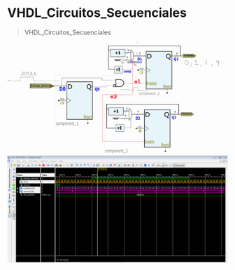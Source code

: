 # VHDL_Circuitos_Secuenciales

> VHDL_Circuitos_Secuenciales

![Contador Personas Top Level](https://raw.githubusercontent.com/nullx5/VHDL_Circuitos_Secuenciales/master/img/Diagrama%20de%20Bloques.png)
![Test Bench](https://raw.githubusercontent.com/nullx5/VHDL_Circuitos_Secuenciales/master/img/Test%20Bench.PNG)

